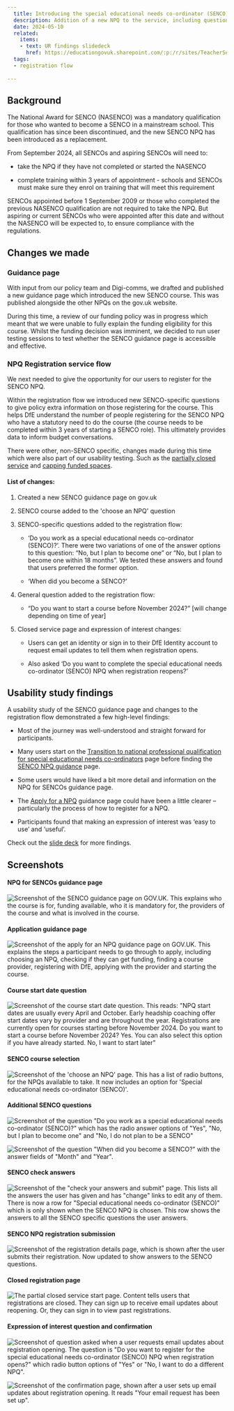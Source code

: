 ```yaml
---
  title: Introducing the special educational needs co-ordinator (SENCO) NPQ 
  description: Addition of a new NPQ to the service, including questions specific to this course. 
  date: 2024-05-10
  related:
    items:
    - text: UR findings slidedeck
      href: https://educationgovuk.sharepoint.com/:p:/r/sites/TeacherServices/_layouts/15/Doc.aspx?sourcedoc=%7BB8598247-2909-40BF-B496-FAD5C091A13E%7D&file=End-to-end%20DfE%20Registration%20SENCO%20NPQ.pptx&action=edit&mobileredirect=true
  tags:
  - registration flow 
     
---
```


## Background

The National Award for SENCO (NASENCO) was a mandatory qualification for those who wanted to become a SENCO in a mainstream school. This qualification has since been discontinued, and the new SENCO NPQ has been introduced as a replacement.  

From September 2024, all SENCOs and aspiring SENCOs will need to: 

- take the NPQ if they have not completed or started the NASENCO 

- complete training within 3 years of appointment - schools and SENCOs must make sure they enrol on training that will meet this requirement 

SENCOs appointed before 1 September 2009 or those who completed the previous NASENCO qualification are not required to take the NPQ. But aspiring or current SENCOs who were appointed after this date and without the NASENCO will be expected to, to ensure compliance with the regulations. 

## Changes we made 

### Guidance page

With input from our policy team and Digi-comms, we drafted and published a new guidance page which introduced the new SENCO course. This was published alongside the other NPQs on the gov.uk website.  

During this time, a review of our funding policy was in progress which meant that we were unable to fully explain the funding eligibility for this course. Whilst the funding decision was imminent, we decided to run user testing sessions to test whether the SENCO guidance page is accessible and effective. 

### NPQ Registration service flow 

We next needed to give the opportunity for our users to register for the SENCO NPQ.  

Within the registration flow we introduced new SENCO-specific questions to give policy extra information on those registering for the course. This helps DfE understand the number of people registering for the SENCO NPQ who have a statutory need to do the course (the course needs to be completed within 3 years of starting a SENCO role). This ultimately provides data to inform budget conversations. 

There were other, non-SENCO specific, changes made during this time which were also part of our usability testing. Such as the [partially closed service](/register-for-an-npq/partial-closure/) and [capping funded spaces](/register-for-an-npq/capping-funded-spaces/). 

#### List of changes: 

1. Created a new SENCO guidance page on gov.uk 

2. SENCO course added to the 'choose an NPQ' question

3. SENCO-specific questions added to the registration flow:  

    - ‘Do you work as a special educational needs co-ordinator (SENCO)?’. There were two variations of one of the answer options to this question: “No, but I plan to become one” or “No, but I plan to become one within 18 months”. We tested these answers and found that users preferred the former option. 

    - ‘When did you become a SENCO?’ 

4. General question added to the registration flow:

    - “Do you want to start a course before November 2024?” [will change depending on time of year] 
 
5. Closed service page and expression of interest changes: 

    - Users can get an identity or sign in to their DfE Identity account to request email updates to tell them when registration opens. 

    - Also asked ‘Do you want to complete the special educational needs co-ordinator (SENCO) NPQ when registration reopens?’ 

## Usability study findings 

A usability study of the SENCO guidance page and changes to the registration flow demonstrated a few high-level findings: 

- Most of the journey was well-understood and straight forward for participants. 

- Many users start on the [Transition to national professional qualification for special educational needs co-ordinators](https://www.gov.uk/government/publications/mandatory-qualification-for-sencos/transition-to-national-professional-qualification-for-special-educational-needs-co-ordinators) page before finding the [SENCO NPQ guidance](https://www.gov.uk/guidance/special-educational-needs-co-ordinators-national-professional-qualification) page. 

- Some users would have liked a bit more detail and information on the NPQ for SENCOs guidance page.  

- The [Apply for a NPQ](https://www.gov.uk/guidance/apply-for-a-national-professional-qualification-npq) guidance page could have been a little clearer – particularly the process of how to register for a NPQ. 

- Participants found that making an expression of interest was ‘easy to use’ and ‘useful’. 

Check out the [slide deck](https://educationgovuk.sharepoint.com/:p:/r/sites/TeacherServices/_layouts/15/Doc.aspx?sourcedoc=%7BB8598247-2909-40BF-B496-FAD5C091A13E%7D&file=End-to-end%20DfE%20Registration%20SENCO%20NPQ.pptx&action=edit&mobileredirect=true) for more findings. 

## Screenshots 

#### NPQ for SENCOs guidance page 

![Screenshot of the SENCO guidance page on GOV.UK. This explains who the course is for, funding available, who it is mandatory for, the providers of the course and what is involved in the course.](/register-for-an-npq/2024-05-10-senco-npq/guidance-page-senco.png)

#### Application guidance page 

![Screenshot of the apply for an NPQ guidance page on GOV.UK. This explains the steps a participant needs to go through to apply, including choosing an NPQ, checking if they can get funding, finding a course provider, registering with DfE, applying with the provider and starting the course.](/register-for-an-npq/2024-05-10-senco-npq/guidance-page-apply.png)

#### Course start date question 

![Screenshot of the course start date question. This reads: "NPQ start dates are usually every April and October. Early headship coaching offer start dates vary by provider and are throughout the year. Registrations are currently open for courses starting before November 2024. Do you want to start a course before November 2024? Yes. You can also select this option if you have already started. No, I want to start later"](/register-for-an-npq/2024-05-10-senco-npq/course-start-date-question.png)

#### SENCO course selection 

![Screenshot of the 'choose an NPQ' page. This has a list of radio buttons, for the NPQs available to take. It now includes an option for 'Special educational needs co-ordinator (SENCO)'.](/register-for-an-npq/2024-05-10-senco-npq/choose-an-NPQ-question.png)

#### Additional SENCO questions 

![Screenshot of the question "Do you work as a special educational needs co-ordinator (SENCO)?" which has the radio answer options of "Yes", "No, but I plan to become one" and "No, I do not plan to be a SENCO"](/register-for-an-npq/2024-05-10-senco-npq/senco-question1.png)

![Screenshot of the question "When did you become a SENCO?" with the answer fields of "Month" and "Year".](/register-for-an-npq/2024-05-10-senco-npq/senco-question2.png)

#### SENCO check answers 

![Screenshot of the "check your answers and submit" page. This lists all the answers the user has given and has "change" links to edit any of them. There is now a row for "Special educational needs co-ordinator (SENCO)" which is only shown when the SENCO NPQ is chosen. This row shows the answers to all the SENCO specific questions the user answers.](/register-for-an-npq/2024-05-10-senco-npq/senco-check-answers.png)

#### SENCO NPQ registration submission 

![Screenshot of the registration details page, which is shown after the user submits their registration. Now updated to show answers to the SENCO questions.](/register-for-an-npq/2024-05-10-senco-npq/senco-registration-submitted.png)

#### Closed registration page 

![The partial closed service start page. Content tells users that registrations are closed. They can sign up to receive email updates about reopening. Or, they can sign in to view past registrations.](/register-for-an-npq/2024-05-10-senco-npq/partial-closure-start-page.png)

#### Expression of interest question and confirmation

![Screenshot of question asked when a user requests email updates about registration opening. The question is "Do you want to register for the special educational needs co-ordinator (SENCO) NPQ when registration opens?" which radio button options of "Yes" or "No, I want to do a different NPQ".](/register-for-an-npq/2024-05-10-senco-npq/email-updates-question.png)

![Screenshot of the confirmation page, shown after a user sets up email updates about registration opening. It reads "Your email request has been set up".](/register-for-an-npq/2024-05-10-senco-npq/email-updates-confirmation.png)